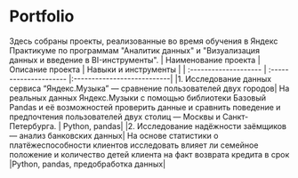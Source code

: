 # Portfolio
Здесь собраны проекты, реализованные во время обучения в Яндекс Практикуме по программам "Аналитик данных" и "Визуализация данных и введение в BI-инструменты". 
| Наименование проекта | Описание проекта | Навыки и инструменты |
| :-------------------- | :--------------------- |:---------------------------|
|1. Исследование данных сервиса “Яндекс.Музыка” — сравнение пользователей двух городов| На реальных данных Яндекс.Музыки c помощью библиотеки Базовый Pandas и её возможностей проверить данные и сравнить поведение и предпочтения пользователей двух столиц — Москвы и Санкт-Петербурга. | Python, pandas|
|2. Исследование надёжности заёмщиков — анализ банковских данных| На основе статистики о платёжеспособности клиентов исследовать влияет ли семейное положение и количество детей клиента на факт возврата кредита в срок |Python, pandas, предобработка данных|
